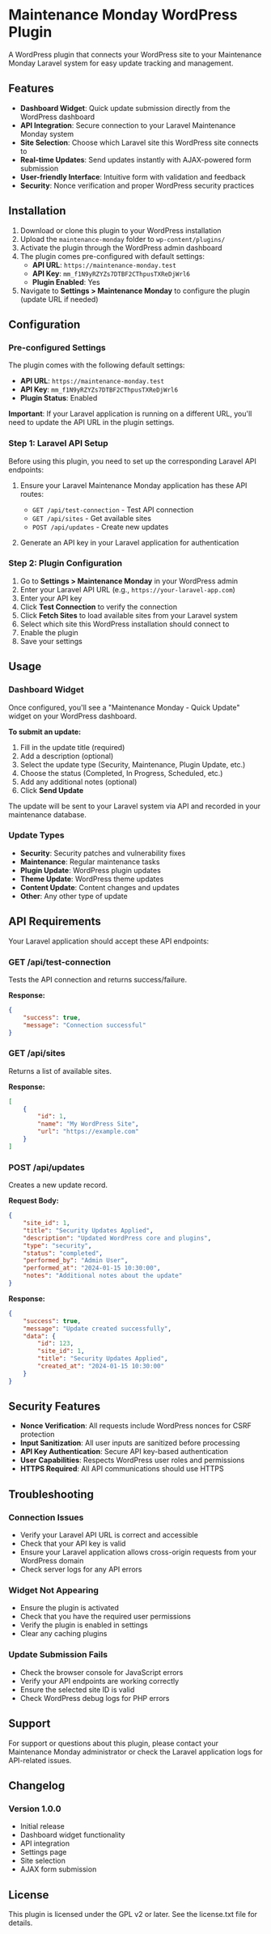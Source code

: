 # Maintenance Monday WordPress Plugin

A WordPress plugin that connects your WordPress site to your Maintenance Monday Laravel system for easy update tracking and management.

## Features

- **Dashboard Widget**: Quick update submission directly from the WordPress dashboard
- **API Integration**: Secure connection to your Laravel Maintenance Monday system
- **Site Selection**: Choose which Laravel site this WordPress site connects to
- **Real-time Updates**: Send updates instantly with AJAX-powered form submission
- **User-friendly Interface**: Intuitive form with validation and feedback
- **Security**: Nonce verification and proper WordPress security practices

## Installation

1. Download or clone this plugin to your WordPress installation
2. Upload the `maintenance-monday` folder to `wp-content/plugins/`
3. Activate the plugin through the WordPress admin dashboard
4. The plugin comes pre-configured with default settings:
   - **API URL**: `https://maintenance-monday.test`
   - **API Key**: `mm_f1N9yRZYZs7DTBF2CThpusTXReDjWrl6`
   - **Plugin Enabled**: Yes
5. Navigate to **Settings > Maintenance Monday** to configure the plugin (update URL if needed)

## Configuration

### Pre-configured Settings
The plugin comes with the following default settings:
- **API URL**: `https://maintenance-monday.test`
- **API Key**: `mm_f1N9yRZYZs7DTBF2CThpusTXReDjWrl6`
- **Plugin Status**: Enabled

**Important**: If your Laravel application is running on a different URL, you'll need to update the API URL in the plugin settings.

### Step 1: Laravel API Setup
Before using this plugin, you need to set up the corresponding Laravel API endpoints:

1. Ensure your Laravel Maintenance Monday application has these API routes:
   - `GET /api/test-connection` - Test API connection
   - `GET /api/sites` - Get available sites
   - `POST /api/updates` - Create new updates

2. Generate an API key in your Laravel application for authentication

### Step 2: Plugin Configuration
1. Go to **Settings > Maintenance Monday** in your WordPress admin
2. Enter your Laravel API URL (e.g., `https://your-laravel-app.com`)
3. Enter your API key
4. Click **Test Connection** to verify the connection
5. Click **Fetch Sites** to load available sites from your Laravel system
6. Select which site this WordPress installation should connect to
7. Enable the plugin
8. Save your settings

## Usage

### Dashboard Widget
Once configured, you'll see a "Maintenance Monday - Quick Update" widget on your WordPress dashboard.

**To submit an update:**
1. Fill in the update title (required)
2. Add a description (optional)
3. Select the update type (Security, Maintenance, Plugin Update, etc.)
4. Choose the status (Completed, In Progress, Scheduled, etc.)
5. Add any additional notes (optional)
6. Click **Send Update**

The update will be sent to your Laravel system via API and recorded in your maintenance database.

### Update Types
- **Security**: Security patches and vulnerability fixes
- **Maintenance**: Regular maintenance tasks
- **Plugin Update**: WordPress plugin updates
- **Theme Update**: WordPress theme updates
- **Content Update**: Content changes and updates
- **Other**: Any other type of update

## API Requirements

Your Laravel application should accept these API endpoints:

### GET /api/test-connection
Tests the API connection and returns success/failure.

**Response:**
```json
{
    "success": true,
    "message": "Connection successful"
}
```

### GET /api/sites
Returns a list of available sites.

**Response:**
```json
[
    {
        "id": 1,
        "name": "My WordPress Site",
        "url": "https://example.com"
    }
]
```

### POST /api/updates
Creates a new update record.

**Request Body:**
```json
{
    "site_id": 1,
    "title": "Security Updates Applied",
    "description": "Updated WordPress core and plugins",
    "type": "security",
    "status": "completed",
    "performed_by": "Admin User",
    "performed_at": "2024-01-15 10:30:00",
    "notes": "Additional notes about the update"
}
```

**Response:**
```json
{
    "success": true,
    "message": "Update created successfully",
    "data": {
        "id": 123,
        "site_id": 1,
        "title": "Security Updates Applied",
        "created_at": "2024-01-15 10:30:00"
    }
}
```

## Security Features

- **Nonce Verification**: All requests include WordPress nonces for CSRF protection
- **Input Sanitization**: All user inputs are sanitized before processing
- **API Key Authentication**: Secure API key-based authentication
- **User Capabilities**: Respects WordPress user roles and permissions
- **HTTPS Required**: All API communications should use HTTPS

## Troubleshooting

### Connection Issues
- Verify your Laravel API URL is correct and accessible
- Check that your API key is valid
- Ensure your Laravel application allows cross-origin requests from your WordPress domain
- Check server logs for any API errors

### Widget Not Appearing
- Ensure the plugin is activated
- Check that you have the required user permissions
- Verify the plugin is enabled in settings
- Clear any caching plugins

### Update Submission Fails
- Check the browser console for JavaScript errors
- Verify your API endpoints are working correctly
- Ensure the selected site ID is valid
- Check WordPress debug logs for PHP errors

## Support

For support or questions about this plugin, please contact your Maintenance Monday administrator or check the Laravel application logs for API-related issues.

## Changelog

### Version 1.0.0
- Initial release
- Dashboard widget functionality
- API integration
- Settings page
- Site selection
- AJAX form submission

## License

This plugin is licensed under the GPL v2 or later. See the license.txt file for details.
